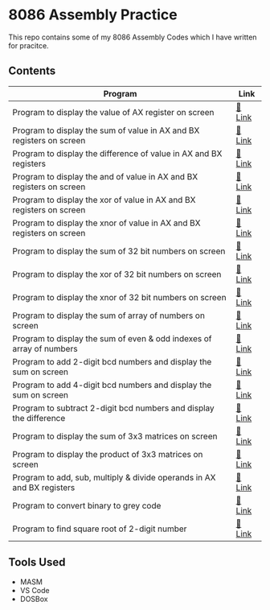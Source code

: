 # 8086 Assembly Practice
This repo contains some of my 8086 Assembly Codes which I have written for pracitce.

## Contents
|Program                          |Link                         |
|-------------------------------|-----------------------------|
|Program to display the value of AX register on screen|[🔗 Link](https://github.com/LiquidatorCoder/Assembly-Practice/blob/master/DISPAX.asm)           |
|Program to display the sum of value in AX and BX registers on screen|[🔗 Link](https://github.com/LiquidatorCoder/Assembly-Practice/blob/master/ADD.asm)            |
|Program to display the difference of value in AX and BX registers|[🔗 Link](https://github.com/LiquidatorCoder/Assembly-Practice/blob/master/SUB.asm)|
|Program to display the and of value in AX and BX registers on screen|[🔗 Link](https://github.com/LiquidatorCoder/Assembly-Practice/blob/master/AND.asm)|
|Program to display the xor of value in AX and BX registers on screen|[🔗 Link](https://github.com/LiquidatorCoder/Assembly-Practice/blob/master/XOR.asm)|
|Program to display the xnor of value in AX and BX registers on screen|[🔗 Link](https://github.com/LiquidatorCoder/Assembly-Practice/blob/master/XNOR.asm)|
|Program to display the sum of 32 bit numbers on screen|[🔗 Link](https://github.com/LiquidatorCoder/Assembly-Practice/blob/master/ADD32BIT.asm)|
|Program to display the xor of 32 bit numbers on screen|[🔗 Link](https://github.com/LiquidatorCoder/Assembly-Practice/blob/master/XOR32BIT.asm)|
|Program to display the xnor of 32 bit numbers on screen|[🔗 Link](https://github.com/LiquidatorCoder/Assembly-Practice/blob/master/XNOR32.asm)|
|Program to display the sum of array of numbers on screen|[🔗 Link](https://github.com/LiquidatorCoder/Assembly-Practice/blob/master/ARRAYSUM.asm)|
|Program to display the sum of even & odd indexes of array of numbers|[🔗 Link](https://github.com/LiquidatorCoder/Assembly-Practice/blob/master/ARRAYSUMEO.ASM)|
|Program to add 2-digit bcd numbers and display the sum on screen|[🔗 Link](https://github.com/LiquidatorCoder/Assembly-Practice/blob/master/BCDADD.asm)|
|Program to add 4-digit bcd numbers and display the sum on screen|[🔗 Link](https://github.com/LiquidatorCoder/Assembly-Practice/blob/master/BCD16ADD.asm)|
|Program to subtract 2-digit bcd numbers and display the difference|[🔗 Link](https://github.com/LiquidatorCoder/Assembly-Practice/blob/master/BCDSUB.asm)|
|Program to display the sum of 3x3 matrices on screen|[🔗 Link](https://github.com/LiquidatorCoder/Assembly-Practice/blob/master/MATRIXADD.asm)|
|Program to display the product of 3x3 matrices on screen|[🔗 Link](https://github.com/LiquidatorCoder/Assembly-Practice/blob/master/MATRIXMULTIPLY.asm)|
|Program to add, sub, multiply & divide operands in AX and BX registers|[🔗 Link](https://github.com/LiquidatorCoder/Assembly-Practice/blob/master/ASMD.asm)|
|Program to convert binary to grey code|[🔗 Link](https://github.com/LiquidatorCoder/Assembly-Practice/blob/master/BINGREY.asm)|
|Program to find square root of 2-digit number|[🔗 Link](https://github.com/LiquidatorCoder/Assembly-Practice/blob/master/SQR.asm)|

## Tools Used
- MASM
- VS Code
- DOSBox